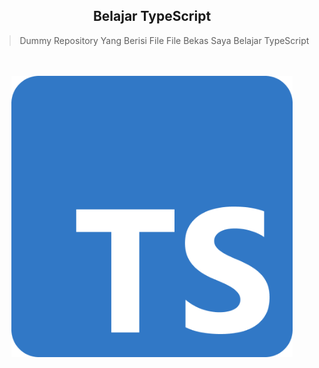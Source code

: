 <div align="center">

## Belajar TypeScript

>Dummy Repository Yang Berisi File File Bekas Saya Belajar TypeScript

<br>
<br>

<img src="./asset/ts-logo-512.png" width="450">

</div>
